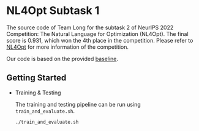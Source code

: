 # NL4Opt Subtask 1

The source code of Team Long for the subtask 2 of NeurIPS 2022 Competition: The Natural Language for Optimization (NL4Opt). The final score is 0.931, which won the 4th place in the competition. Please refer to [NL4Opt](https://nl4opt.github.io) for more information of the competition.

Our code is based on the provided [baseline](https://github.com/nl4opt/nl4opt-subtask1-baseline/tree/main/baseline).

## Getting Started

* Training & Testing

  The training and testing pipeline can be run using `train_and_evaluate.sh`.

  ```bash
  ./train_and_evaluate.sh
  ```



